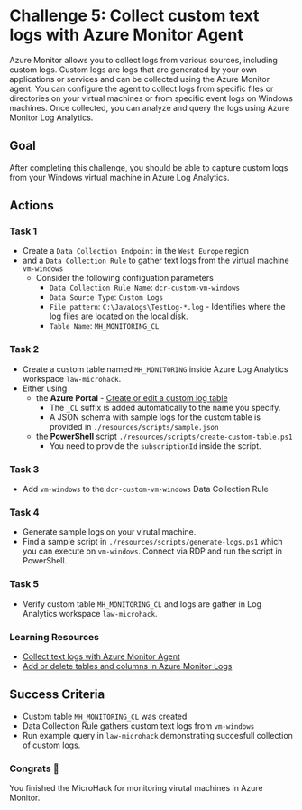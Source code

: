 # Challenge 5: Collect custom text logs with Azure Monitor Agent

Azure Monitor allows you to collect logs from various sources, including custom logs. Custom logs are logs that are generated by your own applications or services and can be collected using the Azure Monitor agent. You can configure the agent to collect logs from specific files or directories on your virtual machines or from specific event logs on Windows machines. Once collected, you can analyze and query the logs using Azure Monitor Log Analytics.

## Goal

After completing this challenge, you should be able to capture custom logs from your Windows virtual machine in Azure Log Analytics.

## Actions

### Task 1

- Create a `Data Collection Endpoint` in the `West Europe` region
- and a `Data Collection Rule` to gather text logs from the virtual machine `vm-windows`
  - Consider the following configuation parameters
    - `Data Collection Rule Name`: `dcr-custom-vm-windows`
    - `Data Source Type`: `Custom Logs`
    - `File pattern`: `C:\JavaLogs\TestLog-*.log` - Identifies where the log files are located on the local disk.
    - `Table Name`: `MH_MONITORING_CL`

### Task 2

- Create a custom table named `MH_MONITORING` inside Azure Log Analytics workspace `law-microhack`. 
- Either using
  - the **Azure Portal** - [Create or edit a custom log table](https://docs.microsoft.com/en-us/azure/azure-monitor/logs/data-platform-logs#custom-tables)
    - The `_CL` suffix is added automatically to the name you specify.
    - A JSON schema with sample logs for the custom table is provided in `./resources/scripts/sample.json`
  - the **PowerShell** script `./resources/scripts/create-custom-table.ps1`
    - You need to provide the `subscriptionId` inside the script.

### Task 3

- Add `vm-windows` to the `dcr-custom-vm-windows` Data Collection Rule

### Task 4

- Generate sample logs on your virutal machine.
- Find a sample script in `./resources/scripts/generate-logs.ps1` which you can execute on `vm-windows`. Connect via RDP and run the script in PowerShell.

### Task 5

- Verify custom table `MH_MONITORING_CL` and logs are gather in Log Analytics workspace `law-microhack`.

### Learning Resources

- [Collect text logs with Azure Monitor Agent](https://learn.microsoft.com/en-us/azure/azure-monitor/agents/data-collection-text-log?tabs=portal)
- [Add or delete tables and columns in Azure Monitor Logs](https://learn.microsoft.com/en-us/azure/azure-monitor/logs/create-custom-table?tabs=azure-portal-1%2Cazure-portal-2%2Cazure-portal-3)

## Success Criteria

- Custom table `MH_MONITORING_CL` was created
- Data Collection Rule gathers custom text logs from `vm-windows`
- Run example query in `law-microhack` demonstrating succesfull collection of custom logs.

### Congrats :partying_face:

You finished the MicroHack for monitoring virutal machines in Azure Monitor.
